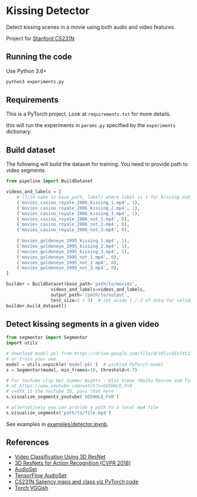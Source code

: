 # Kissing Detector
Detect kissing scenes in a movie using both audio and video features.

Project for [Stanford CS231N](http://cs231n.stanford.edu)

## Running the code
Use Python 3.6+
```bash
python3 experiments.py
```

## Requirements
This is a PyTorch project. Look at `requirements.txt` for more details. 

this will run the experiments in `params.py` specified by the `experiments` dictionary.

## Build dataset
The following will build the dataset for training. You need to provide path to video segments.
```python
from pipeline import BuildDataset

videos_and_labels = [
    # (file name in base_path, label) where label is 1 for kissing and 0 for not kissing
    ('movies_casino_royale_2006_kissing_1.mp4', 1),
    ('movies_casino_royale_2006_kissing_2.mp4', 1),
    ('movies_casino_royale_2006_kissing_3.mp4', 1),
    ('movies_casino_royale_2006_not_1.mp4', 0),
    ('movies_casino_royale_2006_not_2.mp4', 0),
    ('movies_casino_royale_2006_not_3.mp4', 0),
    
    ('movies_goldeneye_1995_kissing_1.mp4', 1),
    ('movies_goldeneye_1995_kissing_2.mp4', 1),
    ('movies_goldeneye_1995_kissing_3.mp4', 1),
    ('movies_goldeneye_1995_not_1.mp4', 0),
    ('movies_goldeneye_1995_not_2.mp4', 0),
    ('movies_goldeneye_1995_not_3.mp4', 0),
]

builder = BuildDataset(base_path='path/to/movies',
                 videos_and_labels=videos_and_labels,
                 output_path='/path/to/output',
                 test_size=1 / 3)  # set aside 1 / 3 of data for validation
builder.build_dataset()
```

## Detect kissing segments in a given video
```python
from segmentor import Segmentor
import utils

# download model.pkl from https://drive.google.com/file/d/1RlvvdInTXtJikGv_ZbHcKoblCypN1Z0A/view?usp=sharing
# or train your own
model = utils.unpickle('model.pkl')  # pickled PyTorch model 
s = Segmentor(model, min_frames=10, threshold=0.7)

# For YouTube clip Hot Summer Nights - Kiss Scene (Maika Monroe and Timothee Chalamet)
# at https://www.youtube.com/watch?v=GG5HmLQ_Fx0
# v=XXX is the YouTube ID, pass that here 
s.visualize_segments_youtube('GG5HmLQ_Fx0')

# alternatively you can provide a path to a local mp4 file
s.visualize_segments('path/to/file.mp4')
```

See examples in [examples/detector.ipynb](examples/detector.ipynb).

## References
- [Video Classification Using 3D ResNet](https://github.com/kenshohara/video-classification-3d-cnn-pytorch)
- [3D ResNets for Action Recognition (CVPR 2018)](https://github.com/kenshohara/3D-ResNets-PyTorch/)
- [AudioSet](https://research.google.com/audioset/download.html)
- [TensorFlow AudioSet](https://github.com/tensorflow/models/tree/master/research/audioset)
- [CS231N Saliency maps and class viz PyTorch code](http://cs231n.github.io/assignments2019/assignment3/)
- [Torch VGGish](https://github.com/harritaylor/torchvggish)
